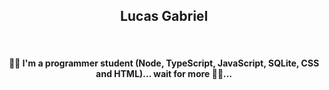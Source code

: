 <h2 align="center">Lucas Gabriel</h2>
<br>
 <h4 align="center"> 👋🏻 I'm a programmer student (Node, TypeScript, JavaScript, SQLite, CSS and HTML)... wait for more 🤚🏻...</h4>

<!---
Lucas-Gabriel-dev/Lucas-Gabriel-dev is a ✨ special ✨ repository because its `README.md` (this file) appears on your GitHub profile.
You can click the Preview link to take a look at your changes.
--->
